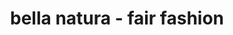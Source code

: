 ---
title: "bella natura - fair fashion"
url: /muenchen/bella-natura-fair-fashion/
shop: Kleidung
---